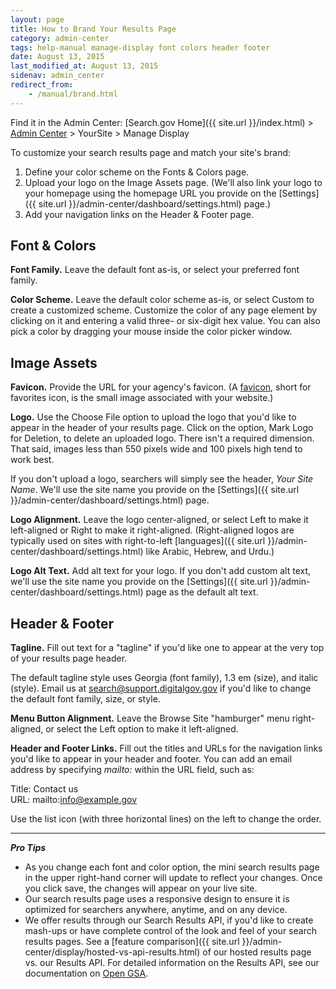 ```yaml
---
layout: page
title: How to Brand Your Results Page
category: admin-center
tags: help-manual manage-display font colors header footer
date: August 13, 2015
last_modified_at: August 13, 2015
sidenav: admin_center
redirect_from:
    - /manual/brand.html
---
```


Find it in the Admin Center: [Search.gov Home]({{ site.url }}/index.html) > [Admin Center](https://search.usa.gov/sites/) > YourSite > Manage Display

To customize your search results page and match your site's brand:

1. Define your color scheme on the Fonts & Colors page.
1. Upload your logo on the Image Assets page. (We'll also link your logo to your homepage using the homepage URL you provide on the [Settings]({{ site.url }}/admin-center/dashboard/settings.html) page.)
1. Add your navigation links on the Header & Footer page.

## Font & Colors

**Font Family.** Leave the default font as-is, or select your preferred font family.

**Color Scheme.** Leave the default color scheme as-is, or select Custom to create a customized scheme. Customize the color of any page element by clicking on it and entering a valid three- or six-digit hex value. You can also pick a color by dragging your mouse inside the color picker window.

## Image Assets

**Favicon.** Provide the URL for your agency's favicon. (A [favicon](https://developer.mozilla.org/en-US/docs/Glossary/Favicon), short for favorites icon, is the small image associated with your website.)

**Logo.** Use the Choose File option to upload the logo that you'd like to appear in the header of your results page. Click on the option, Mark Logo for Deletion, to delete an uploaded logo. There isn't a required dimension. That said, images less than 550 pixels wide and 100 pixels high tend to work best.

If you don't upload a logo, searchers will simply see the header, *Your Site Name*. We'll use the site name you provide on the [Settings]({{ site.url }}/admin-center/dashboard/settings.html) page.

**Logo Alignment.** Leave the logo center-aligned, or select Left to make it left-aligned or Right to make it right-aligned. (Right-aligned logos are typically used on sites with right-to-left [languages]({{ site.url }}/admin-center/dashboard/settings.html) like Arabic, Hebrew, and Urdu.)

**Logo Alt Text.** Add alt text for your logo. If you don't add custom alt text, we'll use the site name you provide on the [Settings]({{ site.url }}/admin-center/dashboard/settings.html) page as the default alt text.

## Header & Footer

**Tagline.** Fill out text for a "tagline" if you'd like one to appear at the very top of your results page header.

The default tagline style uses Georgia (font family), 1.3 em (size), and italic (style). Email us at <search@support.digitalgov.gov> if you'd like to change the default font family, size, or style.

**Menu Button Alignment.** Leave the Browse Site "hamburger" menu right-aligned, or select the Left option to make it left-aligned.

**Header and Footer Links.** Fill out the titles and URLs for the navigation links you'd like to appear in your header and footer. You can add an email address by specifying *mailto:* within the URL field, such as:

Title: Contact us  
URL: mailto:info@example.gov

Use the list icon (with three horizontal lines) on the left to change the order.

---

***Pro Tips*** 

* As you change each font and color option, the mini search results page in the upper right-hand corner will update to reflect your changes. Once you click save, the changes will appear on your live site.
* Our search results page uses a responsive design to ensure it is optimized for searchers anywhere, anytime, and on any device. 
* We offer results through our Search Results API, if you'd like to create mash-ups or have complete control of the look and feel of your search results pages. See a [feature comparison]({{ site.url }}/admin-center/display/hosted-vs-api-results.html) of our hosted results page vs. our Results API. For detailed information on the Results API, see our documentation on [Open GSA](https://open.gsa.gov/api/searchgov-results/).